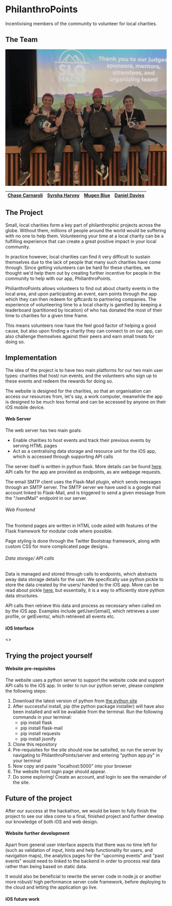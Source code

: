# PhilanthroPoints
Incentivising members of the community to volunteer for local charities.

## The Team
<html>
    <img src="https://raw.githubusercontent.com/Daniel-Davies/SLOHacks2019/master/photos/team_photo.jpg" alt="Team Photo" width="550">
</html>  

|[Chase Carnaroli](https://www.linkedin.com/in/ChaseCarnaroli/)|[Syrsha Harvey](https://www.linkedin.com/in/syrshaharvey/)| [Mugen Blue](https://www.linkedin.com/in/mugenblue/) | [Daniel Davies](https://www.linkedin.com/in/daniel-davies-943668160/)
|--|--|--|--| 

## The Project

Small, local charities form a key part of philanthrophic projects across the globe. Without them, millions of people around the world would be suffering with no one to help them. Volunteering your time at a local charity can be a fulfilling experience that can create a great positive impact in your local community.

In practice however, local charities can find it very difficult to sustain themselves due to the lack of people that many such charities have come through. Since getting volunteers can be hard for these charities, we thought we'd help them out by creating further incentive for people in the community to help with our app, PhilianthroPoints.

PhilianthroPoints allows volunteers to find out about charity events in the local area, and upon participating an event, earn points through the app which they can then redeem for giftcards to partnering companies. The experience of volunteering time to a local charity is gamified by keeping a leaderboard (partitioned by location) of who has donated the most of their time to charities for a given time frame.

This means volunteers now have the feel good factor of helping a good cause, but also upon finding a charity they can connect to on our app, can also challenge themselves against their peers and earn small treats for doing so.

## Implementation

The idea of the project is to have two main platforms for our two main user types: charities that host/ run events, and the volunteers who sign up to these events and redeem the rewards for doing so. 

The website is designed for the charities, so that an organisation can access our resources from, let's say, a work computer, meanwhile the app is designed to be much less formal and can be accessed by anyone on their iOS mobile device.

#### Web Server

The web server has two main goals:

* Enable charities to host events and track their previous events by serving HTML pages
* Act as a centralising data storage and resource unit for the iOS app, which is accessed through supporting API calls

The server itself is written in python flask. More details can be found [here](http://flask.pocoo.org/). API calls for the app are provided as endpoints, as are webpage requests.

The email SMTP client uses the Flask-Mail plugin, which sends messages through an SMTP server. The SMTP server we have used is a google mail account linked to Flask-Mail, and is triggered to send a given message from the "/sendMail" endpoint in our server.

###### Web Frontend

The frontend pages are written in HTML code aided with features of the Flask framework for modular code where possible.

Page styling is done through the Twitter Bootstrap framework, along with custom CSS for more complicated page designs.

###### Data storage/ API calls

Data is managed and stored through calls to endpoints, which abstracts away data storage details for the user. We specifically use python pickle to store the data created by the users/ handed to the iOS app. More can be read about pickle [here](https://docs.python.org/3/library/pickle.html), but essentially, it is a way to efficiently store python data structures.

API calls then retrieve this data and process as necessary when called on by the iOS app. Examples include getUser/[email], which retrieves a user profile, or getEvents/, which retrieved all events etc.

#### iOS Interface

<>

## Trying the project yourself

#### Website pre-requisites

The website uses a python server to support the website code and support API calls to the iOS app. In order to run our python server, please complete the following steps:

1. Download the latest version of python from [the python site](https://www.python.org/downloads/)
2. After successful install, pip (the python package installer) will have also been installed and will be available from the terminal. Run the following commands in your terminal:
    * pip install flask
    * pip install flask-mail
    * pip install requests
    * pip install jsonify
3. Clone this repository 
4. Pre-requisites for the site should now be satisifed, so run the server by navigating to PhilanthroPoints/server and entering "python app.py" in your terminal
5. Now copy and paste "localhost:5000" into your browser
6. The website front login page should appear.
7. Do some exploring! Create an account, and login to see the remainder of the site.

## Future of the project

After our success at the hackathon, we would be keen to fully finish the project to see our idea come to a final, finished project and further develop our knowledge of both iOS and web design.

#### Website further development

Apart from general user interface aspects that there was no time left for (such as validation of input, hints and help functionality for users, and navigation maps), the analytics pages for the "upcoming events" and "past events" would need to linked to the backend in order to process real data rather than being based on static data. 

It would also be beneficial to rewrite the server code in node.js or another more robust/ high performance server code framework, before deploying to the cloud and letting the application go live.

#### iOS future work
